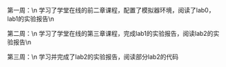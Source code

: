 第一周：\n
学习了学堂在线的前二章课程，配置了模拟器环境，阅读了lab0，lab1的实验报告\n

第二周：\n
学习了学堂在线的第三章课程，完成lab1的实验报告，阅读lab2的实验报告\n

第三周：\n
学习并完成了lab2的实验报告，阅读部分lab2的代码
